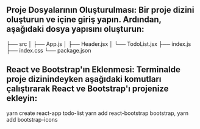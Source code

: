 ## Proje Dosyalarının Oluşturulması: Bir proje dizini oluşturun ve içine giriş yapın. Ardından, aşağıdaki dosya yapısını oluşturun:

├── src
│   ├── App.js
│   ├── Header.jsx
│   └── TodoList.jsx
├── index.js
├── index.css
└── package.json

## React ve Bootstrap'ın Eklenmesi: Terminalde proje dizinindeyken aşağıdaki komutları çalıştırarak React ve Bootstrap'ı projenize ekleyin:
yarn create react-app todo-list
yarn add react-bootstrap bootstrap,  yarn add bootstrap-icons
